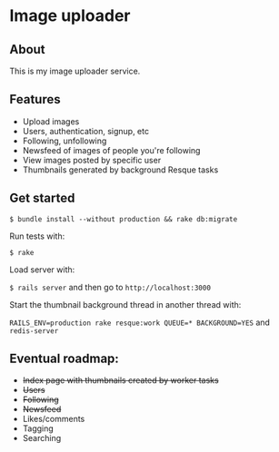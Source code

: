 # Image uploader

## About

This is my image uploader service.

## Features

- Upload images
- Users, authentication, signup, etc
- Following, unfollowing
- Newsfeed of images of people you're following
- View images posted by specific user
- Thumbnails generated by background Resque tasks

## Get started

`$ bundle install --without production && rake db:migrate`

Run tests with:

`$ rake`

Load server with:

`$ rails server` and then go to `http://localhost:3000`

Start the thumbnail background thread in another thread with:

`RAILS_ENV=production rake resque:work QUEUE=* BACKGROUND=YES` and `redis-server`

## Eventual roadmap:

- ~~Index page with thumbnails created by worker tasks~~
- ~~Users~~
- ~~Following~~
- ~~Newsfeed~~
- Likes/comments
- Tagging
- Searching
